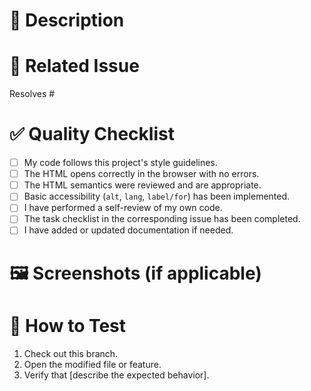 # 📝 Description
<!-- Clearly and concisely describe the changes introduced by this PR. -->

# 🔗 Related Issue
<!-- Link to the issue this PR addresses. Example: "Resolves #12" -->
Resolves #

# ✅ Quality Checklist
<!-- Mark with 'x' the items that apply. -->
- [ ] My code follows this project's style guidelines.
- [ ] The HTML opens correctly in the browser with no errors.
- [ ] The HTML semantics were reviewed and are appropriate.
- [ ] Basic accessibility (`alt`, `lang`, `label/for`) has been implemented.
- [ ] I have performed a self-review of my own code.
- [ ] The task checklist in the corresponding issue has been completed.
- [ ] I have added or updated documentation if needed.

# 🖼️ Screenshots (if applicable)
<!-- If there are visual changes, add screenshots or GIFs to make the review easier. -->

# 🧪 How to Test
<!-- Provide step-by-step instructions so the reviewer can test your changes. -->
1. Check out this branch.
2. Open the modified file or feature.
3. Verify that [describe the expected behavior].
